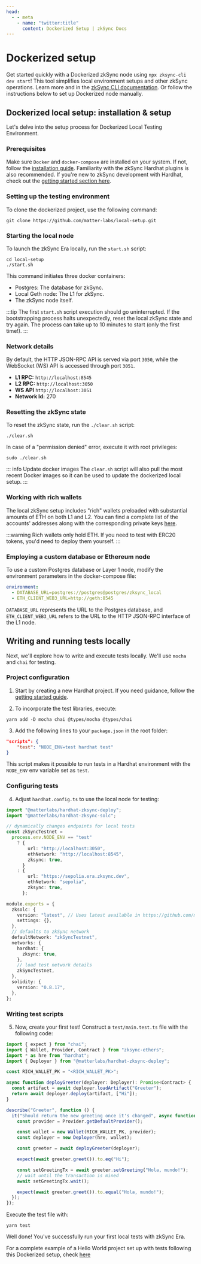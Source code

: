 ```yaml
---
head:
  - - meta
    - name: "twitter:title"
      content: Dockerized Setup | zkSync Docs
---
```


# Dockerized setup

Get started quickly with a Dockerized zkSync node using `npx zksync-cli dev start`! This tool simplifies local environment setups and other zkSync operations. Learn more and in the [zkSync CLI documentation](../../zksync-cli/README.md).
Or follow the instructions below to set up Dockerized node manually.

## Dockerized local setup: installation & setup

Let's delve into the setup process for Dockerized Local Testing Environment.

### Prerequisites

Make sure `Docker` and `docker-compose` are installed on your system. If not, follow the [installation guide](https://docs.docker.com/get-docker/). Familiarity with the zkSync Hardhat plugins is also recommended. If you're new to zkSync development with Hardhat, check out the [getting started section here](../../../development/hardhat-plugins/getting-started.md).

### Setting up the testing environment

To clone the dockerized project, use the following command:

```
git clone https://github.com/matter-labs/local-setup.git
```

### Starting the local node

To launch the zkSync Era locally, run the `start.sh` script:

```
cd local-setup
./start.sh
```

This command initiates three docker containers:

- Postgres: The database for zkSync.
- Local Geth node: The L1 for zkSync.
- The zkSync node itself.

:::tip
The first `start.sh` script execution should go uninterrupted. If the bootstrapping process halts unexpectedly, reset the local zkSync state and try again. The process can take up to 10 minutes to start (only the first time!).
:::

### Network details

By default, the HTTP JSON-RPC API is served via port `3050`, while the WebSocket (WS) API is accessed through port `3051`.

- **L1 RPC:** `http://localhost:8545`
- **L2 RPC:** `http://localhost:3050`
- **WS API** `http://localhost:3051`
- **Network Id:** 270

### Resetting the zkSync state

To reset the zkSync state, run the `./clear.sh` script:

```
./clear.sh
```

In case of a "permission denied" error, execute it with root privileges:

```
sudo ./clear.sh
```

::: info Update docker images
The `clear.sh` script will also pull the most recent Docker images so it can be used to update the dockerized local setup.
:::

### Working with rich wallets

The local zkSync setup includes "rich" wallets preloaded with substantial amounts of ETH on both L1 and L2. You can find a complete list of the accounts' addresses along with the corresponding private keys [here](https://github.com/matter-labs/local-setup/blob/main/rich-wallets.json).

:::warning
Rich wallets only hold ETH. If you need to test with ERC20 tokens, you'd need to deploy them yourself.
:::

### Employing a custom database or Ethereum node

To use a custom Postgres database or Layer 1 node, modify the environment parameters in the docker-compose file:

```yml
environment:
  - DATABASE_URL=postgres://postgres@postgres/zksync_local
  - ETH_CLIENT_WEB3_URL=http://geth:8545
```

`DATABASE_URL` represents the URL to the Postgres database, and `ETH_CLIENT_WEB3_URL` refers to the URL to the HTTP JSON-RPC interface of the L1 node.

## Writing and running tests locally

Next, we'll explore how to write and execute tests locally. We'll use `mocha` and `chai` for testing.

### Project configuration

1. Start by creating a new Hardhat project. If you need guidance, follow the [getting started guide](../../hardhat-plugins/getting-started.md).

2. To incorporate the test libraries, execute:

```
yarn add -D mocha chai @types/mocha @types/chai
```

3. Add the following lines to your `package.json` in the root folder:

```json
"scripts": {
    "test": "NODE_ENV=test hardhat test"
}
```

This script makes it possible to run tests in a Hardhat environment with the `NODE_ENV` env variable set as `test`.

### Configuring tests

4. Adjust `hardhat.config.ts` to use the local node for testing:

```typescript
import "@matterlabs/hardhat-zksync-deploy";
import "@matterlabs/hardhat-zksync-solc";

// dynamically changes endpoints for local tests
const zkSyncTestnet =
  process.env.NODE_ENV == "test"
    ? {
        url: "http://localhost:3050",
        ethNetwork: "http://localhost:8545",
        zksync: true,
      }
    : {
        url: "https://sepolia.era.zksync.dev",
        ethNetwork: "sepolia",
        zksync: true,
      };

module.exports = {
  zksolc: {
    version: "latest", // Uses latest available in https://github.com/matter-labs/zksolc-bin/
    settings: {},
  },
  // defaults to zkSync network
  defaultNetwork: "zkSyncTestnet",
  networks: {
    hardhat: {
      zksync: true,
    },
    // load test network details
    zkSyncTestnet,
  },
  solidity: {
    version: "0.8.17",
  },
};
```

### Writing test scripts

5. Now, create your first test! Construct a `test/main.test.ts` file with the following code:

```ts
import { expect } from "chai";
import { Wallet, Provider, Contract } from "zksync-ethers";
import * as hre from "hardhat";
import { Deployer } from "@matterlabs/hardhat-zksync-deploy";

const RICH_WALLET_PK = "<RICH_WALLET_PK>";

async function deployGreeter(deployer: Deployer): Promise<Contract> {
  const artifact = await deployer.loadArtifact("Greeter");
  return await deployer.deploy(artifact, ["Hi"]);
}

describe("Greeter", function () {
  it("Should return the new greeting once it's changed", async function () {
    const provider = Provider.getDefaultProvider();

    const wallet = new Wallet(RICH_WALLET_PK, provider);
    const deployer = new Deployer(hre, wallet);

    const greeter = await deployGreeter(deployer);

    expect(await greeter.greet()).to.eq("Hi");

    const setGreetingTx = await greeter.setGreeting("Hola, mundo!");
    // wait until the transaction is mined
    await setGreetingTx.wait();

    expect(await greeter.greet()).to.equal("Hola, mundo!");
  });
});
```

Execute the test file with:

```
yarn test
```

Well done! You've successfully run your first local tests with zkSync Era.

For a complete example of a Hello World project set up with tests following this Dockerized setup, check [here](https://github.com/matter-labs/tutorials/tree/main/hello-world-docker)

